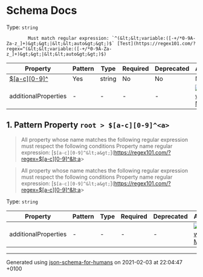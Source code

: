 

# Schema Docs

Type: `string`

            Must match regular expression: `^(&lt;&lt;variable:([-+/*0-9A-Za-z_]+)&gt;&gt;|&lt;&lt;auto&gt;&gt;)$` [Test](https://regex101.com/?regex=^(&lt;&lt;variable:([-+/*0-9A-Za-z_]+)&gt;&gt;|&lt;&lt;auto&gt;&gt;)$)

| Property | Pattern | Type | Required | Deprecated | Additional | Description |
| -------- | ------- | ---- | -------- | ---------- | ---------- | ----------- |
| [$[a-c][0-9]^<a>](#pattern1)|Yes|string|No|No| No|-|
  | additionalProperties | - | - | - | - |  [![made-with-Markdown](https://img.shields.io/badge/Any%20type-allowed-green)](# "Additional Properties of any type are allowed.") | - |

##  <a name="pattern1"></a>1. Pattern Property `root > $[a-c][0-9]^<a>`
> All property whose name matches the following regular expression must respect the following conditions
  Property name regular expression: 
[`$[a-c][0-9]^&lt;a&gt;`](https://regex101.com/?regex=$[a-c][0-9]^&lt;a&gt;

> All property whose name matches the following regular expression must respect the following conditions
  Property name regular expression: 
[`$[a-c][0-9]^&lt;a&gt;`](https://regex101.com/?regex=$[a-c][0-9]^&lt;a&gt;

Type: `string`

| Property | Pattern | Type | Required | Deprecated | Additional | Description |
| -------- | ------- | ---- | -------- | ---------- | ---------- | ----------- |
  | additionalProperties | - | - | - | - |  [![made-with-Markdown](https://img.shields.io/badge/Any%20type-allowed-green)](# "Additional Properties of any type are allowed.") | - |

----------------------------------------------------------------------------------------------------------------------------
Generated using [json-schema-for-humans](https://github.com/coveooss/json-schema-for-humans) on 2021-02-03 at 22:04:47 +0100